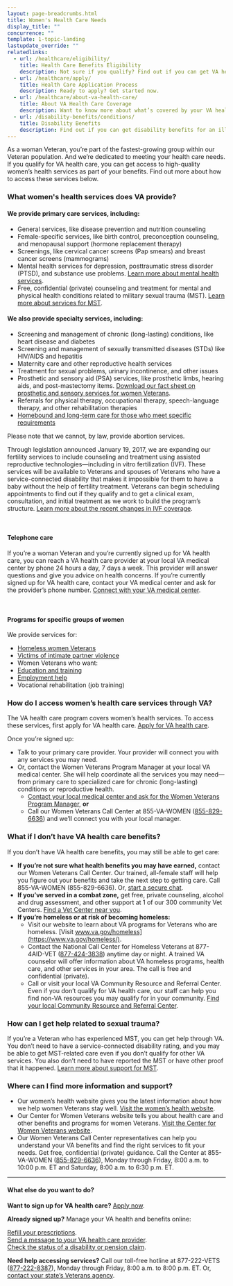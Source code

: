 ```yaml
---
layout: page-breadcrumbs.html
title: Women's Health Care Needs
display_title: ""
concurrence: ""
template: 1-topic-landing
lastupdate_override: ""
relatedlinks:
  - url: /healthcare/eligibility/
    title: Health Care Benefits Eligibility
    description: Not sure if you qualify? Find out if you can get VA health care benefits.
  - url: /healthcare/apply/
    title: Health Care Application Process
    description: Ready to apply? Get started now.
  - url: /healthcare/about-va-health-care/
    title: About VA Health Care Coverage
    description: Want to know more about what’s covered by your VA health care benefits? Learn more about your benefits.
  - url: /disability-benefits/conditions/
    title: Disability Benefits
    description: Find out if you can get disability benefits for an illness or injury caused or made worse by your active-duty service. 
---
```


<div class="va-introtext">

As a woman Veteran, you’re part of the fastest-growing group within our Veteran population. And we’re dedicated to meeting your health care needs. If you qualify for VA health care, you can get access to high-quality women’s health services as part of your benefits. Find out more about how to access these services below.

</div>

<div class="feature">

### What women's health services does VA provide?

#### We provide primary care services, including:

- General services, like disease prevention and nutrition counseling
- Female-specific services, like birth control, preconception counseling, and menopausal support (hormone replacement therapy)
- Screenings, like cervical cancer screens (Pap smears) and breast cancer screens (mammograms)
- Mental health services for depression, posttraumatic stress disorder (PTSD), and substance use problems. [Learn more about mental health services](/healthcare/health-conditions/mental-health/).
- Free, confidential (private) counseling and treatment for mental and physical health conditions related to military sexual trauma (MST). [Learn more about services for MST](/healthcare/health-conditions/military-sexual-trauma/).
 
#### We also provide specialty services, including:

- Screening and management of chronic (long-lasting) conditions, like heart disease and diabetes
- Screening and management of sexually transmitted diseases (STDs) like HIV/AIDS and hepatitis
- Maternity care and other reproductive health services
- Treatment for sexual problems, urinary incontinence, and other issues
- Prosthetic and sensory aid (PSA) services, like prosthetic limbs, hearing aids, and post-mastectomy items. [Download our fact sheet on prosthetic and sensory services for women Veterans](https://www.prosthetics.va.gov/factsheet/PSAS-FactSheet-WomenVets.pdf). 
- Referrals for physical therapy, occupational therapy, speech-language therapy, and other rehabilitation therapies
- [Homebound and long-term care for those who meet specific requirements](/healthcare/about-va-health-care/assisted-living-and-home-health-care)

Please note that we cannot, by law, provide abortion services. 

Through legislation announced January 19, 2017, we are expanding our fertility services to include counseling and treatment using assisted reproductive technologies—including in vitro fertilization (IVF). These services will be available to Veterans and spouses of Veterans who have a service-connected disability that makes it impossible for them to have a baby without the help of fertility treatment. Veterans can begin scheduling appointments to find out if they qualify and to get a clinical exam, consultation, and initial treatment as we work to build the program’s structure. [Learn more about the recent changes in IVF coverage](https://www.va.gov/opa/pressrel/pressrelease.cfm?id=2854).

<br>

#### Telephone care

If you’re a woman Veteran and you’re currently signed up for VA health care, you can reach a VA health care provider at your local VA medical center by phone 24 hours a day, 7 days a week. This provider will answer questions and give you advice on health concerns. If you’re currently signed up for VA health care, contact your VA medical center and ask for the provider’s phone number. [Connect with your VA medical center](https://www.va.gov/health/vamc/). 

<br>

#### Programs for specific groups of women

We provide services for:

- [Homeless women Veterans](https://www.va.gov/homeless/for_women_veterans.asp)
- [Victims of intimate partner violence](https://www.womenshealth.va.gov/outreachmaterials/abuseandviolence/intimatepartnerviolence.asp) 
-	Women Veterans who want: 
  - [Education and training](/education/)
  - [Employment help](/employment/) 
  - Vocational rehabilitation (job training)

</div>

### How do I access women’s health care services through VA? 

The VA health care program covers women’s health services. To access these services, first apply for VA health care. [Apply for VA health care](/healthcare/apply/). 

Once you’re signed up:

- Talk to your primary care provider. Your provider will connect you with any services you may need.
- Or, contact the Women Veterans Program Manager at your local VA medical center. She will help coordinate all the services you may need—from primary care to specialized care for chronic (long-lasting) conditions or reproductive health. 
  - [Contact your local medical center and ask for the Women Veterans Program Manager](https://www.va.gov/health/vamc/), **or** 
  - Call our Women Veterans Call Center at 855-VA-WOMEN (<a href="tel:+1phonenumber">855-829-6636</a>) and we’ll connect you with your local manager.

### What if I don’t have VA health care benefits? 

If you don’t have VA health care benefits, you may still be able to get care:

- **If you’re not sure what health benefits you may have earned,** contact our Women Veterans Call Center. Our trained, all-female staff will help you figure out your benefits and take the next step to getting care. Call 855-VA-WOMEN (855-829-6636). Or, [start a secure chat](https://www.womenshealth.va.gov/WOMENSHEALTH/programoverview/wvcc.asp).  
- **If you’ve served in a combat zone,** get free, private counseling, alcohol and drug assessment, and other support at 1 of our 300 community Vet Centers. [Find a Vet Center near you](https://www.va.gov/directory/guide/vetcenter.asp). 
- **If you’re homeless or at risk of becoming homeless:** 
  - Visit our website to learn about VA programs for Veterans who are homeless. [Visit www.va.gov/homeless](https://www.va.gov/homeless/).
  - Contact the National Call Center for Homeless Veterans at 877-4AID-VET (<a href="tel:+1phonenumber">877-424-3838</a>) anytime day or night. A trained VA counselor will offer information about VA homeless programs, health care, and other services in your area. The call is free and confidential (private).
  - Call or visit your local VA Community  Resource and Referral Center. Even if you don’t qualify for VA health care, our staff can help you find non-VA resources you may qualify for in your community. [Find your local Community Resource and Referral Center]( https://www.va.gov/HOMELESS/Crrc.asp).

### How can I get help related to sexual trauma?

If you’re a Veteran who has experienced MST, you can get help through VA. You don’t need to have a service-connected disability rating, and you may be able to get MST-related care even if you don’t qualify for other VA services. You also don’t need to have reported the MST or have other proof that it happened. [Learn more about support for MST](/healthcare/health-conditions/military-sexual-trauma/).

### Where can I find more information and support?

- Our women’s health website gives you the latest information about how we help women Veterans stay well. [Visit the women’s health website](https://www.womenshealth.va.gov/).
- Our Center for Women Veterans website tells you about health care and other benefits and programs for women Veterans. [Visit the Center for Women Veterans website](https://www.va.gov/womenvet/). 
- Our Women Veterans Call Center representatives can help you understand your VA benefits and find the right services to fit your needs. Get free, confidential (private) guidance. Call the Center at 855-VA-WOMEN (<a href="tel:+1phonenumber">855-829-6636</a>), Monday through Friday, 8:00 a.m. to 10:00 p.m. ET and Saturday, 8:00 a.m. to 6:30 p.m. ET.

------

#### What else do you want to do?

**Want to sign up for VA health care?** [Apply now](/healthcare/apply/).

**Already signed up?** Manage your VA health and benefits online: <br />

[Refill your prescriptions](/healthcare/prescriptions/). <br /> 
[Send a message to your VA health care provider](/healthcare/messaging/). <br /> 
[Check the status of a disability or pension claim](/track-claims/).

**Need help accessing services?** Call our toll-free hotline at 877-222-VETS (<a href="tel:+1phonenumber">877-222-8387</a>), Monday through Friday, 8:00 a.m. to 8:00 p.m. ET. Or, [contact your state’s Veterans agency](https://www.va.gov/statedva.htm).

